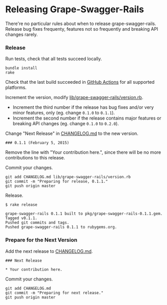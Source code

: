 # Releasing Grape-Swagger-Rails

There're no particular rules about when to release grape-swagger-rails. Release bug fixes frequenty, features not so frequently and breaking API changes rarely.

### Release

Run tests, check that all tests succeed locally.

```
bundle install
rake
```

Check that the last build succeeded in [GitHub Actions](https://github.com/ruby-grape/grape-swagger-rails/actions) for all supported platforms.

Increment the version, modify [lib/grape-swagger-rails/version.rb](lib/grape-swagger-rails/version.rb).

* Increment the third number if the release has bug fixes and/or very minor features, only (eg. change `0.1.0` to `0.1.1`).
* Increment the second number if the release contains major features or breaking API changes (eg. change `0.1.0` to `0.2.0`).

Change "Next Release" in [CHANGELOG.md](CHANGELOG.md) to the new version.

```
### 0.1.1 (February 5, 2015)
```

Remove the line with "Your contribution here.", since there will be no more contributions to this release.

Commit your changes.

```
git add CHANGELOG.md lib/grape-swagger-rails/version.rb
git commit -m "Preparing for release, 0.1.1."
git push origin master
```

Release.

```
$ rake release

grape-swagger-rails 0.1.1 built to pkg/grape-swagger-rails-0.1.1.gem.
Tagged v0.1.1.
Pushed git commits and tags.
Pushed grape-swagger-rails 0.1.1 to rubygems.org.
```

### Prepare for the Next Version

Add the next release to [CHANGELOG.md](CHANGELOG.md).

```
### Next Release

* Your contribution here.
```

Commit your changes.

```
git add CHANGELOG.md
git commit -m "Preparing for next release."
git push origin master
```
